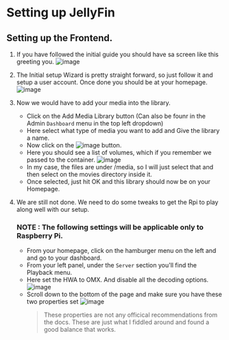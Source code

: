 # Setting up JellyFin

## Setting up the Frontend.

1. If you have followed the initial guide you should have sa screen like this greeting you. 
      ![image](https://user-images.githubusercontent.com/26784551/113730987-01c9a900-9716-11eb-91bd-269f02686f28.png)

2. The Initial setup Wizard is pretty straight forward, so just follow it and setup a user account. Once done you should be at your homepage.
      ![image](https://user-images.githubusercontent.com/26784551/113731278-47867180-9716-11eb-96c3-65c94439bdee.png)

3. Now we would have to add your media into the library.
     - Click on the Add Media Library button (Can also be founr in the Admin `Dashboard` menu in the top left dropdown)
     - Here select what type of media you want to add and Give the library a name.
     - Now click on the ![image](https://user-images.githubusercontent.com/26784551/113732132-f32fc180-9716-11eb-945a-471ac2c23ad7.png) button.
     - Here you should see a list of volumes, which if you remember we passed to the container.
            ![image](https://user-images.githubusercontent.com/26784551/113732301-1b1f2500-9717-11eb-8f3c-ecd257ac8cac.png) 
     - In my case, the files are under /media, so I will just select that and then select on the movies directory inside it.
     - Once selected, just hit OK and this library should now be on your Homepage. 

4. We are still not done. We need to do some tweaks to get the Rpi to play along well with our setup.
      ### NOTE :  The following settings will be applicable only to Raspberry Pi.
     - From your homepage, click on the hamburger menu on the left and and go to your dashboard.
     - From your left panel, under the `Server` section you'll find the Playback menu.
     - Here set the HWA to OMX. And disable all the decoding options. 
            ![image](https://user-images.githubusercontent.com/26784551/113734634-1fe4d880-9719-11eb-9aff-7a0f3e937e5f.png)
     - Scroll down to the bottom of the page and make sure you have these two properties set 
            ![image](https://user-images.githubusercontent.com/26784551/113734924-65090a80-9719-11eb-92b0-6b1649f1ebb4.png)
        > These properties are not any officical recommendations from the docs. These are just what I fiddled around and found a good balance that works.
  
   

